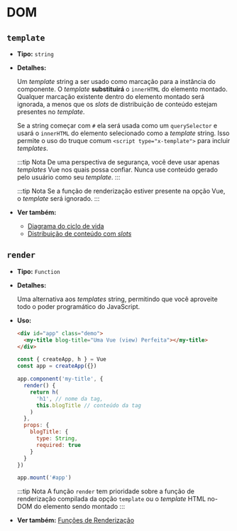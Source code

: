 # DOM

## `template`

- **Tipo:** `string`

- **Detalhes:**

  Um _template_ string a ser usado como marcação para a instância do componente. O _template_ **substituirá** o `innerHTML` do elemento montado. Qualquer marcação existente dentro do elemento montado será ignorada, a menos que os _slots_ de distribuição de conteúdo estejam presentes no _template_.

  Se a string começar com `#` ela será usada como um `querySelector` e usará o `innerHTML` do elemento selecionado como a _template_ string. Isso permite o uso do truque comum `<script type="x-template">` para incluir _templates_.

  :::tip Nota
  De uma perspectiva de segurança, você deve usar apenas _templates_ Vue nos quais possa confiar. Nunca use conteúdo gerado pelo usuário como seu _template_.
  :::

  :::tip Nota
  Se a função de renderização estiver presente na opção Vue, o _template_ será ignorado.
  :::

- **Ver também:**
   - [Diagrama do ciclo de vida](../guide/instance.html#diagrama-do-ciclo-de-vida)
   - [Distribuição de conteúdo com _slots_](../guide/component-basics.html#distribuicao-de-conteudo-com-slots)

## `render`

- **Tipo:** `Function`

- **Detalhes:**

  Uma alternativa aos _templates_ string, permitindo que você aproveite todo o poder programático do JavaScript.

- **Uso:**

  ```html
  <div id="app" class="demo">
    <my-title blog-title="Uma Vue (view) Perfeita"></my-title>
  </div>
  ```

  ```js
  const { createApp, h } = Vue
  const app = createApp({})

  app.component('my-title', {
    render() {
      return h(
        'h1', // nome da tag,
        this.blogTitle // conteúdo da tag
      )
    },
    props: {
      blogTitle: {
        type: String,
        required: true
      }
    }
  })

  app.mount('#app')
  ```

  :::tip Nota
  A função `render` tem prioridade sobre a função de renderização compilada da opção `template` ou o _template_ HTML no-DOM do elemento sendo montado
  :::

- **Ver também:** [Funções de Renderização](../guide/render-function.html)
